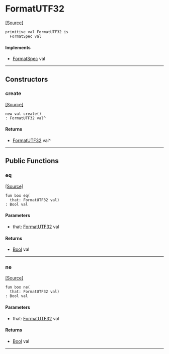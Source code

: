 # FormatUTF32
<span class="source-link">[[Source]](src/format/format_spec.md#L-0-5)</span>
```pony
primitive val FormatUTF32 is
  FormatSpec val
```

#### Implements

* [FormatSpec](format-FormatSpec.md) val

---

## Constructors

### create
<span class="source-link">[[Source]](src/format/format_spec.md#L-0-5)</span>


```pony
new val create()
: FormatUTF32 val^
```

#### Returns

* [FormatUTF32](format-FormatUTF32.md) val^

---

## Public Functions

### eq
<span class="source-link">[[Source]](src/format/format_spec.md#L-0-6)</span>


```pony
fun box eq(
  that: FormatUTF32 val)
: Bool val
```
#### Parameters

*   that: [FormatUTF32](format-FormatUTF32.md) val

#### Returns

* [Bool](builtin-Bool.md) val

---

### ne
<span class="source-link">[[Source]](src/format/format_spec.md#L-0-6)</span>


```pony
fun box ne(
  that: FormatUTF32 val)
: Bool val
```
#### Parameters

*   that: [FormatUTF32](format-FormatUTF32.md) val

#### Returns

* [Bool](builtin-Bool.md) val

---

